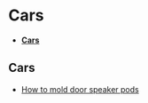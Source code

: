 # Cars

* [**Cars**](#cars)

## Cars
* [How to mold door speaker pods](http://www.caraudiofabrication.com/#!molded-door-pods/c1t4r)
